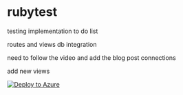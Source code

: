 # rubytest

testing implementation to do list

routes and views
db integration

need to follow the video and add the blog post connections

add new views

[![Deploy to Azure](http://azuredeploy.net/deploybutton.png)](https://azuredeploy.net/)
